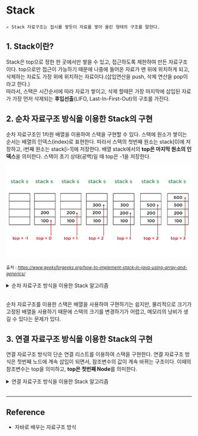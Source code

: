 # Stack  
    ✍️ Stack 자료구조는 접시를 쌓듯이 자료를 쌓아 올린 형태의 구조를 말한다.

## 1. Stack이란?
Stack은 top으로 정한 한 곳에서만 쌓을 수 있고, 접근하도록 제한하여 만든 자료구조이다. 
top으로만 접근이 가능하기 때문에 나중에 들어온 자료가 맨 위에 위치하게 되고, 삭제하는 자료도 가장 위에 위치하는 자료이다.(삽입연산을 push, 삭제 연산을 pop이라고 한다.)  
따라서, 스택은 시간순서에 따라 자료가 쌓이고, 삭제 할때믄 가장 마지막에 삽입된 자료가 가장 먼저 삭제되는 **후입선출**(LIFO, Last-In-First-Out)의 구조를 가진다. 

## 2. 순차 자료구조 방식을 이용한 Stack의 구현

순차 자료구조인 1차원 배열을 이용하여 스택을 구현할 수 있다. 스택에 원소가 쌓이는 순서는 배열의 인덱스(index)로 표현한다. 따라서 스택의 첫번째 원소는 stack[0]에 저장하고, i번째 원소는 stack[i-1]에 저장한다. 배열 stack에서의 **top은 마지막 원소의 인덱스**을 의미한다. 스택이 초기 상태(공백)일 때 top은 -1을 저장한다. 

<img width="800" src="../../Image/stack_sequential.jpg" title="Linked list Data Structure">   

<small>출처 : <cite>https://www.geeksforgeeks.org/how-to-implement-stack-in-java-using-array-and-generics/</cite> </small>

<details>
<summary>순차 자료구조 방식을 이용한 Stack 알고리즘</summary>

```java
class ArrayStack implements Stack{
    private int top; // top index를 저장하는 변수
    private int stackSize; 
    private char itemArray[];
    
    ArrayStack(){
        this.top = -1;
        this.stackSize = 0;
        this.itemArray = null;
    }
    ArrayStack(int stackSize){
        this.top = -1;
        this.stackSize = stackSize;
        this.itemArray = new char[stackSize];
    }

    @Override
    public boolean isEmpty() {
        return (this.top == -1);
    }
    
    public boolean isFull(){
        return (this.top == this.stackSize -1);
    }

    @Override
    public void push(char item) {
        if (isFull()) return;
        itemArray[++top] = item;
    }
    
    @Override
    public char pop() {
        if (isEmpty()) return 0;
        return itemArray[top--]; 
    }

    @Override
    public void delete() {
        if (isEmpty()) return;
        top--;
    }

    @Override
    public char peek() {
        if (isEmpty()) return 0;
        return itemArray[top];
    }

    public void printStack(){
        if (isEmpty()) return;
        int temp = this.top;
        while (temp != -1){
            System.out.print(itemArray[temp--]+" ");
        }
        System.out.println();
    }
}
```
</details>
<br>

순차 자료구조를 이용한 스택은 배열을 사용하여 구현하기는 쉽지만, 물리적으로 크기가 고정된 배열을 사용하기 때문에 스택의 크기를 변경하기가 어렵고, 메모리의 낭비가 생길 수 있다는 문제가 있다. 

## 3. 연결 자료구조 방식을 이용한 Stack의 구현

연결 자료구조 방식의 단순 연결 리스트를 이용하여 스택을 구현한다. 연결 자료구조 방식은 첫번째 노드에 계속 삽입이 되면서, 참조변수의 값이 계속 바뀌는 구조이다. 이때의 참조변수는 top을 의미하고, **top은 첫번째 Node**를 의미한다.

<details>
<summary>연결 자료구조 방식을 이용한 Stack 알고리즘</summary>

```java
class Stack<T>{

    Node<T> top;

    class Node<T>{
        T data;
        Node<T> link;

        Node(){}
        Node(T data){this.data = data;}
    }

    Stack(){
        top = new Node<T>();
    }

    boolean isEmpty(){return this.top.link == null;}

    void push(T data){
        Node<T> node = new Node<>(data);
        node.link = this.top.link;
        this.top.link = node;
    }

    T pop(){
        if (isEmpty()) throw new EmptyStackException();
        T data = this.top.link.data;
        this.top.link = this.top.link.link;
        return data;
    }

    T peek(){
        if (isEmpty()) throw new EmptyStackException();
        return this.top.link.data;
    }
    
}
```
</details>
<br>

---

## Reference

- 자바로 배우는 자료구조 방식